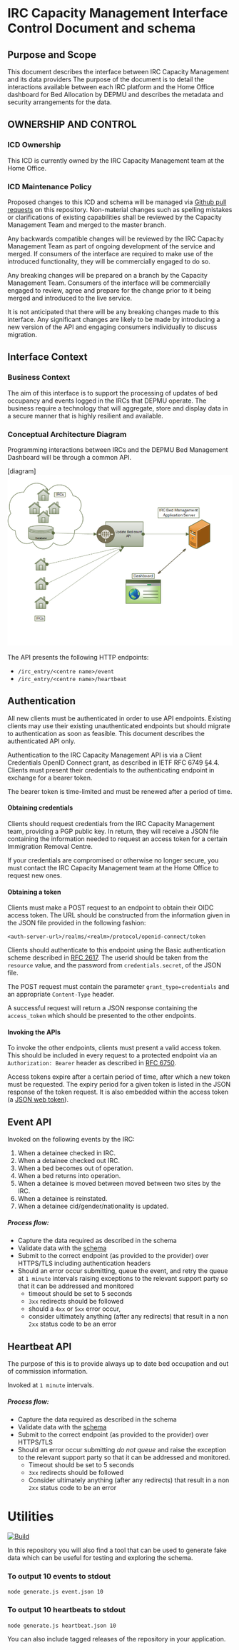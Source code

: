 # IRC Capacity Management Interface Control Document and schema

## Purpose and Scope
This document describes the interface between IRC Capacity Management and its data providers
The purpose of the document is to detail the interactions available between each IRC platform and the Home Office dashboard for Bed Allocation by DEPMU and describes the metadata and security arrangements for the data.

## OWNERSHIP AND CONTROL

### ICD Ownership
This ICD is currently owned by the IRC Capacity Management team at the Home Office.

### ICD Maintenance Policy
Proposed changes to this ICD and schema will be managed via [Github pull requests](https://help.github.com/articles/using-pull-requests/) on this repository.
Non-material changes such as spelling mistakes or clarifications of existing capabilities shall be reviewed by the Capacity Management Team and merged to the master branch.

Any backwards compatible changes will be reviewed by the IRC Capacity Management Team as part of ongoing development of the service and merged.
If consumers of the interface are required to make use of the introduced functionality, they will be commercially engaged to do so.

Any breaking changes will be prepared on a branch by the Capacity Management Team.
Consumers of the interface will be commercially engaged to review, agree and prepare for the change prior to it being merged and introduced to the live service.

It is not anticipated that there will be any breaking changes made to this interface.
Any significant changes are likely to be made by introducing a new version of the API and engaging consumers individually to discuss migration.


## Interface Context

### Business Context
The aim of this interface is to support the processing of updates of bed occupancy and events logged in the IRCs that DEPMU operate.
The business require a technology that will aggregate, store and display data in a secure manner that is highly resilient and available.

### Conceptual Architecture Diagram

Programming interactions between IRCs and the DEPMU Bed Management Dashboard will be through a common API.

[diagram]
![Conceptual Architecture Diagram](./assets/architecture_diagram.png)

The API presents the following HTTP endpoints:
- `/irc_entry/<centre name>/event`
- `/irc_entry/<centre name>/heartbeat`

## Authentication

All new clients must be authenticated in order to use API endpoints.
Existing clients may use their existing unauthenticated endpoints but should migrate to authentication as soon as feasible.
This document describes the authenticated API only.

Authentication to the IRC Capacity Management API is via a Client Credentials OpenID Connect grant, as described in IETF RFC 6749 §4.4.
Clients must present their credentials to the authenticating endpoint in exchange for a bearer token.

The bearer token is time-limited and must be renewed after a period of time.


#### Obtaining credentials

Clients should request credentials from the IRC Capacity Management team, providing a PGP public key.
In return, they will receive a JSON file containing the information needed to request an access token for a certain Immigration Removal Centre.

If your credentials are compromised or otherwise no longer secure, you must contact the IRC Capacity Management team at the Home Office to request new ones.

#### Obtaining a token

Clients must make a POST request to an endpoint to obtain their OIDC access token.
The URL should be constructed from the information given in the JSON file provided in the following fashion:

```
<auth-server-url>/realms/<realm>/protocol/openid-connect/token
```

Clients should authenticate to this endpoint using the Basic authentication scheme described in [RFC 2617](https://tools.ietf.org/html/rfc2617#section-2).
The userid should be taken from the `resource` value, and the password from `credentials.secret`, of the JSON file.

The POST request must contain the parameter `grant_type=credentials` and an appropriate `Content-Type` header.

A successful request will return a JSON response containing the `access_token` which should be presented to the other endpoints.

#### Invoking the APIs

To invoke the other endpoints, clients must present a valid access token.
This should be included in every request to a protected endpoint via an `Authorization: Bearer` header as described in [RFC 6750](https://tools.ietf.org/html/rfc6750#section-2.1).

Access tokens expire after a certain period of time, after which a new token must be requested.
The expiry period for a given token is listed in the JSON response of the token request.
It is also embedded within the access token (a [JSON web token](https://jwt.io/)).

## Event API
Invoked on the following events by the IRC:

1. When a detainee checked in IRC.
2. When a detainee checked out IRC.
3. When a bed becomes out of operation.
4. When a bed returns into operation.
5. When a detainee is moved between moved between two sites by the IRC.
6. When a detainee is reinstated.
7. When a detainee cid/gender/nationality is updated.

##### Process flow:
- Capture the data required as described in the schema
- Validate data with the [schema](./event.json)
- Submit to the correct endpoint (as provided to the provider) over HTTPS/TLS including authentication headers
- Should an error occur submitting, queue the event, and retry the queue at `1 minute` intervals raising exceptions to the relevant support party so that it can be addressed and monitored
  - timeout should be set to 5 seconds
  - `3xx` redirects should be followed
  - should a `4xx` or `5xx` error occur,
  - consider ultimately anything (after any redirects) that result in a non `2xx` status code to be an error

## Heartbeat API
The purpose of this is to provide always up to date bed occupation and out of commission information.

Invoked at `1 minute` intervals.
##### Process flow:
- Capture the data required as described in the schema
- Validate data with the [schema](./heartbeat.json)
- Submit to the correct endpoint (as provided to the provider) over HTTPS/TLS
- Should an error occur submitting *do not queue* and raise the exception to the relevant support party so that it can be addressed and monitored.
  - Timeout should be set to 5 seconds
  - `3xx` redirects should be followed
  - Consider ultimately anything (after any redirects) that result in a non `2xx` status code to be an error

# Utilities
[![Build](https://travis-ci.org/UKHomeOffice/removals_schema.png)](https://travis-ci.org/UKHomeOffice/removals_schema)

In this repository you will also find a tool that can be used to generate fake data which can be useful for testing and exploring the schema.
### To output 10 events to stdout
```shell
node generate.js event.json 10
```
### To output 10 heartbeats to stdout
```shell
node generate.js heartbeat.json 10
```
You can also include tagged releases of the repository in your application.
